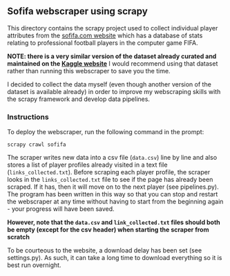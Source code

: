 ## Sofifa webscraper using scrapy

This directory contains the scrapy project used to collect individual player
attributes from the [sofifa.com website](https://sofifa.com/) which has a database
of stats relating to professional football players in the computer game FIFA.

__NOTE: there is a very similar version of the dataset already
curated and maintained on the [Kaggle website](https://www.kaggle.com/karangadiya/fifa19)__
I would recommend using that dataset rather than running this webscraper to save you the time. 

I decided to collect the data myself (even though another version of the
dataset is available already) in order to improve my webscraping skills 
with the scrapy framework and develop data pipelines.

### Instructions

To deploy the webscraper, run the following command in the prompt:

`scrapy crawl sofifa`

The scraper writes new data into a csv file (`data.csv`) line by 
line and also stores a list of player profiles already visited in
a text file (`links_collected.txt`). Before scraping each player
profile, the scraper looks in the `links_collected.txt` file to 
see if the page has already been scraped. If it has, then it 
will move on to the next player (see pipelines.py). The program has 
been written in this way so that you can stop and restart the webscraper
at any time without having to start from the beginning again - your progress
will have been saved.

__However, note that the `data.csv` and `link_collected.txt` files should both
be empty (except for the csv header) when starting the scraper
from scratch__

To be courteous to the website, a download delay has been set 
(see settings.py). As such, it can take a long time to download
everything so it is best run overnight.



